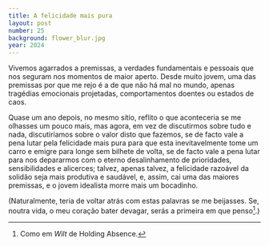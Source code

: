 ```yaml
---
title: A felicidade mais pura
layout: post
number: 25
background: flower_blur.jpg
year: 2024
---
```


Vivemos agarrados a premissas, a verdades fundamentais e pessoais que nos seguram nos momentos de maior aperto. Desde muito jovem, uma das premissas por que me rejo é a de que não há mal no mundo, apenas tragédias emocionais projetadas, comportamentos doentes ou estados de caos.

Quase um ano depois, no mesmo sítio, reflito o que aconteceria se me olhasses um pouco mais, mas agora, em vez de discutirmos sobre tudo e nada, discutiríamos sobre o valor disto que fazemos, se de facto vale a pena lutar pela felicidade mais pura para que esta inevitavelmente tome um carro e emigre para longe sem bilhete de volta, se de facto vale a pena lutar para nos depararmos com o eterno desalinhamento de prioridades, sensibilidades e alicerces; talvez, apenas talvez, a felicidade razoável da solidão seja mais produtiva e saudável, e, assim, cai uma das maiores premissas, e o jovem idealista morre mais um bocadinho.

(Naturalmente, teria de voltar atrás com estas palavras se me beijasses. Se, noutra vida, o meu coração bater devagar, serás a primeira em que penso[^1].)

[^1]: Como em *Wilt* de Holding Absence.